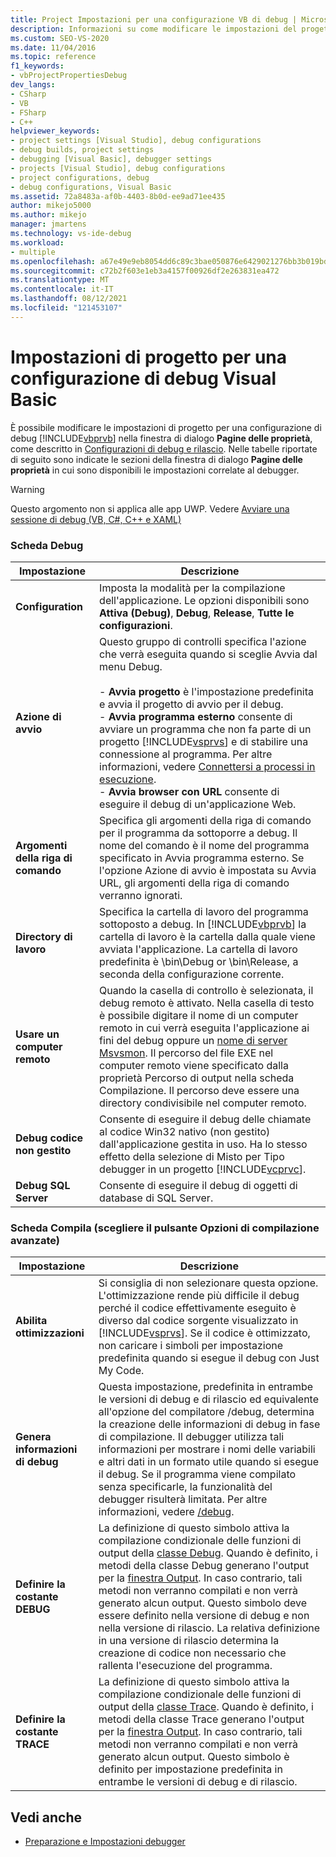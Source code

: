 ```yaml
---
title: Project Impostazioni per una configurazione VB di debug | Microsoft Docs
description: Informazioni su come modificare le impostazioni del progetto per una configurazione Visual Basic di debug nella finestra Pagine delle proprietà di Visual Studio.
ms.custom: SEO-VS-2020
ms.date: 11/04/2016
ms.topic: reference
f1_keywords:
- vbProjectPropertiesDebug
dev_langs:
- CSharp
- VB
- FSharp
- C++
helpviewer_keywords:
- project settings [Visual Studio], debug configurations
- debug builds, project settings
- debugging [Visual Basic], debugger settings
- projects [Visual Studio], debug configurations
- project configurations, debug
- debug configurations, Visual Basic
ms.assetid: 72a8483a-af0b-4403-8b0d-ee9ad71ee435
author: mikejo5000
ms.author: mikejo
manager: jmartens
ms.technology: vs-ide-debug
ms.workload:
- multiple
ms.openlocfilehash: a67e49e9eb8054dd6c89c3bae050876e6429021276bb3b019bdbc4eb6d2350d3
ms.sourcegitcommit: c72b2f603e1eb3a4157f00926df2e263831ea472
ms.translationtype: MT
ms.contentlocale: it-IT
ms.lasthandoff: 08/12/2021
ms.locfileid: "121453107"
---
```

# <a name="project-settings-for-a-visual-basic-debug-configuration"></a>Impostazioni di progetto per una configurazione di debug Visual Basic
È possibile modificare le impostazioni di progetto per una configurazione di debug [!INCLUDE[vbprvb](../code-quality/includes/vbprvb_md.md)] nella finestra di dialogo **Pagine delle proprietà**, come descritto in [Configurazioni di debug e rilascio](../debugger/how-to-set-debug-and-release-configurations.md). Nelle tabelle riportate di seguito sono indicate le sezioni della finestra di dialogo **Pagine delle proprietà** in cui sono disponibili le impostazioni correlate al debugger.

> [!WARNING]
> Questo argomento non si applica alle app UWP. Vedere [Avviare una sessione di debug (VB, C#, C++ e XAML)](../debugger/start-a-debugging-session-for-a-store-app-in-visual-studio-vb-csharp-cpp-and-xaml.md)

### <a name="debug-tab"></a>Scheda Debug

| Impostazione | Descrizione |
|------------------------------| - |
| **Configuration** | Imposta la modalità per la compilazione dell'applicazione. Le opzioni disponibili sono **Attiva (Debug)**, **Debug**, **Release**, **Tutte le configurazioni**. |
| **Azione di avvio** | Questo gruppo di controlli specifica l'azione che verrà eseguita quando si sceglie Avvia dal menu Debug.<br /><br /> -   **Avvia progetto** è l'impostazione predefinita e avvia il progetto di avvio per il debug. <br />-   **Avvia programma esterno** consente di avviare un programma che non fa parte di un progetto [!INCLUDE[vsprvs](../code-quality/includes/vsprvs_md.md)] e di stabilire una connessione al programma. Per altre informazioni, vedere [Connettersi a processi in esecuzione](../debugger/attach-to-running-processes-with-the-visual-studio-debugger.md).<br />-   **Avvia browser con URL** consente di eseguire il debug di un'applicazione Web. |
| **Argomenti della riga di comando** | Specifica gli argomenti della riga di comando per il programma da sottoporre a debug. Il nome del comando è il nome del programma specificato in Avvia programma esterno. Se l'opzione Azione di avvio è impostata su Avvia URL, gli argomenti della riga di comando verranno ignorati. |
| **Directory di lavoro** | Specifica la cartella di lavoro del programma sottoposto a debug. In [!INCLUDE[vbprvb](../code-quality/includes/vbprvb_md.md)] la cartella di lavoro è la cartella dalla quale viene avviata l'applicazione. La cartella di lavoro predefinita è \bin\Debug or \bin\Release, a seconda della configurazione corrente. |
| **Usare un computer remoto** | Quando la casella di controllo è selezionata, il debug remoto è attivato. Nella casella di testo è possibile digitare il nome di un computer remoto in cui verrà eseguita l'applicazione ai fini del debug oppure un [nome di server Msvsmon](../debugger/remote-debugging.md). Il percorso del file EXE nel computer remoto viene specificato dalla proprietà Percorso di output nella scheda Compilazione. Il percorso deve essere una directory condivisibile nel computer remoto. |
| **Debug codice non gestito** | Consente di eseguire il debug delle chiamate al codice Win32 nativo (non gestito) dall'applicazione gestita in uso. Ha lo stesso effetto della selezione di Misto per Tipo debugger in un progetto [!INCLUDE[vcprvc](../code-quality/includes/vcprvc_md.md)]. |
| **Debug SQL Server** | Consente di eseguire il debug di oggetti di database di SQL Server. |

### <a name="compile-tab-press-advanced-compile-options-button"></a>Scheda Compila (scegliere il pulsante Opzioni di compilazione avanzate)

| Impostazione | Descrizione |
|---------------------------| - |
| **Abilita ottimizzazioni** | Si consiglia di non selezionare questa opzione. L'ottimizzazione rende più difficile il debug perché il codice effettivamente eseguito è diverso dal codice sorgente visualizzato in [!INCLUDE[vsprvs](../code-quality/includes/vsprvs_md.md)]. Se il codice è ottimizzato, non caricare i simboli per impostazione predefinita quando si esegue il debug con Just My Code. |
| **Genera informazioni di debug** | Questa impostazione, predefinita in entrambe le versioni di debug e di rilascio ed equivalente all'opzione del compilatore /debug, determina la creazione delle informazioni di debug in fase di compilazione. Il debugger utilizza tali informazioni per mostrare i nomi delle variabili e altri dati in un formato utile quando si esegue il debug. Se il programma viene compilato senza specificarle, la funzionalità del debugger risulterà limitata. Per altre informazioni, vedere [/debug](/dotnet/visual-basic/reference/command-line-compiler/debug). |
| **Definire la costante DEBUG** | La definizione di questo simbolo attiva la compilazione condizionale delle funzioni di output della [classe Debug](/dotnet/api/system.diagnostics.debug). Quando è definito, i metodi della classe Debug generano l'output per la [finestra Output](../ide/reference/output-window.md). In caso contrario, tali metodi non verranno compilati e non verrà generato alcun output. Questo simbolo deve essere definito nella versione di debug e non nella versione di rilascio. La relativa definizione in una versione di rilascio determina la creazione di codice non necessario che rallenta l'esecuzione del programma. |
| **Definire la costante TRACE** | La definizione di questo simbolo attiva la compilazione condizionale delle funzioni di output della [classe Trace](/dotnet/api/system.diagnostics.trace). Quando è definito, i metodi della classe Trace generano l'output per la [finestra Output](../ide/reference/output-window.md). In caso contrario, tali metodi non verranno compilati e non verrà generato alcun output. Questo simbolo è definito per impostazione predefinita in entrambe le versioni di debug e di rilascio. |

## <a name="see-also"></a>Vedi anche
- [Preparazione e Impostazioni debugger](../debugger/debugger-settings-and-preparation.md)